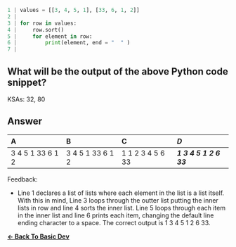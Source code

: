 ```python
1 | values = [[3, 4, 5, 1], [33, 6, 1, 2]]
2 | 
3 | for row in values:
4 |     row.sort()
5 |     for element in row:
6 |         print(element, end = "  " )
7 | 
```

## What will be the output of the above Python code snippet?

KSAs: 32, 80

## Answer
| A | B | C | ***D*** |
| :--- | :--- | :--- | :--- |
| 3 4 5 1 33 6 1 2 | 3 4 5 1 33 6 1 2 | 1 1 2 3  4 5 6 33 | ***1 3 4 5 1 2 6 33*** |


Feedback:

- Line 1 declares a list of lists where each element in the list is a list itself. With this in mind, Line 3 loops through the outter list putting the inner lists in row and line 4 sorts the inner list. Line 5 loops through each item in the inner list and line 6 prints each item, changing the default line ending character to a space. The correct output is 1 3 4 5 1 2 6 33.

[**<- Back To Basic Dev**](../../../Basic_Dev.md)

